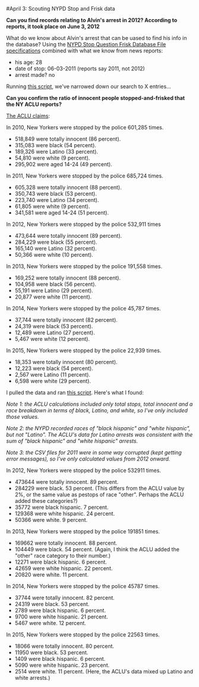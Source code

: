 #April 3: Scouting NYPD Stop and Frisk data

**Can you find records relating to Alvin's arrest in 2012? According to reports, it took place on June 3, 2012**

What do we know about Alvin's arrest that can be uased to find his info in the database? Using the [NYPD Stop Question Frisk Database File specifications](http://www.nyc.gov/html/nypd/downloads/excel/analysis_and_planning/2015_sqf_file_spec.xlsx) combined with what we know from news reports:
* his age: 28
* date of stop: 06-03-2011 (reports say 2011, not 2012)
* arrest made? no

Running [this script](https://github.com/readelev/cj-2016/blob/master/week-02/findAlvin.py), we've narrowed down our search to X entries...

**Can you confirm the ratio of innocent people stopped-and-frisked that the NY ACLU reports?**

[The ACLU claims](http://www.nyclu.org/content/stop-and-frisk-data):

In 2010, New Yorkers were stopped by the police 601,285 times.
- 518,849 were totally innocent (86 percent).
- 315,083 were black (54 percent).
- 189,326 were Latino (33 percent).
- 54,810 were white (9 percent).
- 295,902 were aged 14-24 (49 percent).

In 2011, New Yorkers were stopped by the police 685,724 times.
- 605,328 were totally innocent (88 percent).
- 350,743 were black (53 percent).
- 223,740 were Latino (34 percent).
- 61,805 were white (9 percent).
- 341,581 were aged 14-24 (51 percent).

In 2012, New Yorkers were stopped by the police 532,911 times
- 473,644 were totally innocent (89 percent).
- 284,229 were black (55 percent).
- 165,140 were Latino (32 percent).
- 50,366 were white (10 percent).

In 2013, New Yorkers were stopped by the police 191,558 times.
- 169,252 were totally innocent (88 percent).
- 104,958 were black (56 percent).
- 55,191 were Latino (29 percent).
- 20,877 were white (11 percent).

In 2014, New Yorkers were stopped by the police 45,787 times.
- 37,744 were totally innocent (82 percent).
- 24,319 were black (53 percent).
- 12,489 were Latino (27 percent).
- 5,467 were white (12 percent).

In 2015, New Yorkers were stopped by the police 22,939 times.
- 18,353 were totally innocent (80 percent).
- 12,223 were black (54 percent).
- 2,567 were Latino (11 percent).
- 6,598 were white (29 percent).

I pulled the data and ran [this script](https://github.com/readelev/cj-2016/blob/master/NYPD_stopfrisk/ACLUclaimCheck.py). Here's what I found:

*Note 1: the ACLU calculations included only total stops, total innocent and a race breakdown in terms of black, Latino, and white, so I've only included those values.*

*Note 2: the NYPD recorded races of "black hispanic" and "white hispanic", but not "Latino". The ACLU's data for Latino arrests was consistent with the sum of "black hispanic" and "white hispanic" arrests.*

*Note 3: the CSV files for 2011 were in some way corrupted (kept getting error messages), so I've only calculated values from 2012 onward.*

In 2012, New Yorkers were stopped by the police 532911 times.
- 473644 were totally innocent. 89 percent.
- 284229 were black. 53 percent. (This differs from the ACLU value by 2%, or the same value as pestops of race "other". Perhaps the ACLU added these categories?)
- 35772 were black hispanic. 7 percent.
- 129368 were white hispanic. 24 percent.
- 50366 were white. 9 percent.

In 2013, New Yorkers were stopped by the police 191851 times.
- 169662 were totally innocent. 88 percent.
- 104449 were black. 54 percent. (Again, I think the ACLU added the "other" race category to their number.)
- 12271 were black hispanic. 6 percent.
- 42659 were white hispanic. 22 percent.
- 20820 were white. 11 percent.

In 2014, New Yorkers were stopped by the police 45787 times.
- 37744 were totally innocent. 82 percent.
- 24319 were black. 53 percent.
- 2789 were black hispanic. 6 percent.
- 9700 were white hispanic. 21 percent.
- 5467 were white. 12 percent.

In 2015, New Yorkers were stopped by the police 22563 times.
- 18066 were totally innocent. 80 percent.
- 11950 were black. 53 percent.
- 1409 were black hispanic. 6 percent.
- 5090 were white hispanic. 23 percent.
- 2514 were white. 11 percent. (Here, the ACLU's data mixed up Latino and white arrests.)





